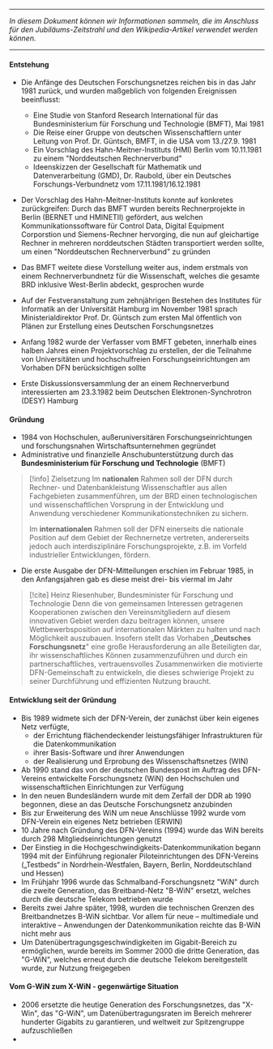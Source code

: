***

*In diesem Dokument können wir Informationen sammeln, die im Anschluss für den Jubiläums-Zeitstrahl und den Wikipedia-Artikel verwendet werden können.*

***
#### Entstehung
- Die Anfänge des Deutschen Forschungsnetzes reichen bis in das Jahr 1981 zurück, und wurden maßgeblich von folgenden Ereignissen beeinflusst:
	- Eine Studie von Stanford Research International für das Bundesministerium für Forschung und Technologie (BMFT), Mai 1981
	- Die Reise einer Gruppe von deutschen Wissenschaftlern unter Leitung von Prof. Dr. Güntsch, BMFT, in die USA vom 13./27.9. 1981
	- Ein Vorschlag des Hahn-Meitner-Instituts (HMI) Berlin vom 10.11.1981 zu einem "Norddeutschen Rechnerverbund"
	- Ideenskizzen der Gesellschaft für Mathematik und Datenverarbeitung (GMD), Dr. Raubold, über ein Deutsches Forschungs-Verbundnetz vom 17.11.1981/16.12.1981

- Der Vorschlag des Hahn-Meitner-Instituts konnte auf konkretes zurückgreifen: Durch das BMFT wurden bereits Rechnerprojekte in Berlin (BERNET und HMINETII) gefördert, aus welchen Kommunikationssoftware für Control Data, Digital Equipment Corporstion und Siemens-Rechner hervorging, die nun auf gleichartige Rechner in mehreren norddeutschen Städten transportiert werden sollte, um einen "Norddeutschen Rechnerverbund" zu gründen
- Das BMFT weitete diese Vorstellung weiter aus, indem erstmals von einem Rechnerverbundnetz für die Wissenschaft, welches die gesamte BRD inklusive West-Berlin abdeckt, gesprochen wurde
- Auf der Festveranstaltung zum zehnjährigen Bestehen des Institutes für Informatik an der Universität Hamburg im November 1981 sprach Ministerialdirektor Prof. Dr. Güntsch zum ersten Mal öffentlich von Plänen zur Erstellung eines Deutschen Forschungsnetzes
- Anfang 1982 wurde der Verfasser vom BMFT gebeten, innerhalb eines halben Jahres einen Projektvorschlag zu erstellen, der die Teilnahme von Universitäten und hochschulfreien Forschungseinrichtungen am Vorhaben DFN berücksichtigen sollte
- Erste Diskussionsversammlung der an einem Rechnerverbund interessierten am 23.3.1982 beim Deutschen Elektronen-Synchrotron (DESY) Hamburg

#### Gründung
- 1984 von Hochschulen, außeruniversitären Forschungseinrichtungen und forschungsnahen Wirtschaftsunternehmen gegründet
- Administrative und finanzielle Anschubunterstützung durch das **Bundesministerium für Forschung und Technologie** (BMFT)

> [!info] Zielsetzung
> Im **nationalen** Rahmen soll der DFN durch Rechner- und Datenbankleistung Wissenschaftler aus allen Fachgebieten zusammenführen, um der BRD einen technologischen und wissenschaftlichen Vorsprung in der Entwicklung und Anwendung verschiedener Kommunikationstechniken zu sichern.
> 
> Im **internationalen** Rahmen soll der DFN einerseits die nationale Position auf dem Gebiet der Rechnernetze vertreten, andererseits jedoch auch interdisziplinäre Forschungsprojekte, z.B. im Vorfeld industrieller Entwicklungen, fördern.

- Die erste Ausgabe der DFN-Mitteilungen erschien im Februar 1985, in den Anfangsjahren gab es diese meist drei- bis viermal im Jahr

> [!cite] Heinz Riesenhuber, Bundesminister für Forschung und Technologie
> Denn die von gemeinsamen Interessen getragenen Kooperationen zwischen den Vereinsmitgliedern auf diesem innovativen Gebiet werden dazu beitragen können, unsere Wettbewerbsposition auf internationalen Märkten zu halten und nach Möglichkeit auszubauen. Insofern stellt das Vorhaben „**Deutsches Forschungsnetz**" eine große Herausforderung an alle Beteiligten dar, ihr wissenschaftliches Können zusammenzuführen und durch ein partnerschaftliches, vertrauensvolles Zusammenwirken die motivierte DFN-Gemeinschaft zu entwickeln, die dieses schwierige Projekt zu seiner Durchführung und effizienten Nutzung braucht.

#### Entwicklung seit der Gründung
- Bis 1989 widmete sich der DFN-Verein, der zunächst über kein eigenes Netz verfügte,
	- der Errichtung flächendeckender leistungsfähiger Infrastrukturen für die Datenkommunikation
	- ihrer Basis-Software und ihrer Anwendungen
	- der Realisierung und Erprobung des Wissenschaftsnetzes (WIN)
- Ab 1990 stand das von der deutschen Bundespost im Auftrag des DFN-Vereins entwickelte Forschungsnetz (WiN) den Hochschulen und wissenschaftlichen Einrichtungen zur Verfügung
- In den neuen Bundesländern wurde mit dem Zerfall der DDR ab 1990 begonnen, diese an das Deutsche Forschungsnetz anzubinden
- Bis zur Erweiterung des WiN um neue Anschlüsse 1992 wurde vom DFN-Verein ein eigenes Netz betrieben (ERWIN)
- 10 Jahre nach Gründung des DFN-Vereins (1994) wurde das WiN bereits durch 298 Mitgliedseinrichtungen genutzt
- Der Einstieg in die Hochgeschwindigkeits-Datenkommunikation begann 1994 mit der Einführung regionaler Piloteinrichtungen des DFN-Vereins („Testbeds“ in Nordrhein-Westfalen, Bayern, Berlin, Norddeutschland und Hessen)
- Im Frühjahr 1996 wurde das Schmalband-Forschungsnetz "WiN" durch die zweite Generation, das Breitband-Netz "B-WiN" ersetzt, welches durch die deutsche Telekom betrieben wurde
- Bereits zwei Jahre später, 1998, wurden die technischen Grenzen des Breitbandnetzes B-WiN sichtbar. Vor allem für neue – multimediale und interaktive – Anwendungen der Datenkommunikation reichte das B-WiN nicht mehr aus
- Um Datenübertragungsgeschwindigkeiten im Gigabit-Bereich zu ermöglichen, wurde bereits im Sommer 2000 die dritte Generation, das "G-WiN", welches erneut durch die deutsche Telekom bereitgestellt wurde, zur Nutzung freigegeben

#### Vom G-WiN zum X-WiN - gegenwärtige Situation
- 2006 ersetzte die heutige Generation des Forschungsnetzes, das "X-Win", das "G-WiN", um Datenübertragungsraten im Bereich mehrerer hunderter Gigabits zu garantieren, und weltweit zur Spitzengruppe aufzuschließen
- 